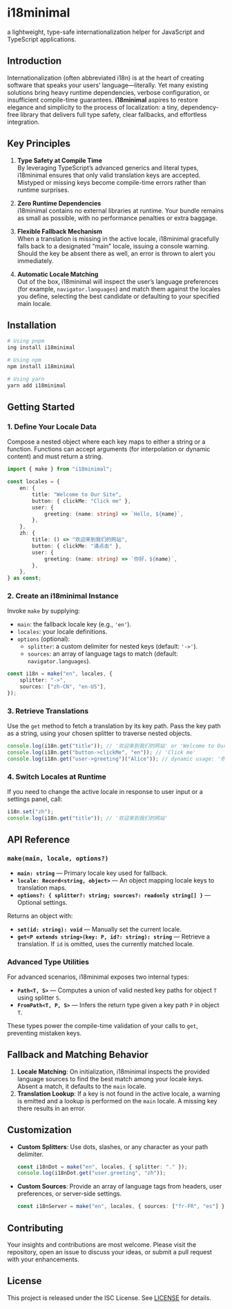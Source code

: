 # i18minimal

a lightweight, type-safe internationalization helper for JavaScript and TypeScript applications.

## Introduction

Internationalization (often abbreviated i18n) is at the heart of creating software that speaks your users’ language—literally. Yet many existing solutions bring heavy runtime dependencies, verbose configuration, or insufficient compile-time guarantees. **i18minimal** aspires to restore elegance and simplicity to the process of localization: a tiny, dependency-free library that delivers full type safety, clear fallbacks, and effortless integration.

## Key Principles

1. **Type Safety at Compile Time**  
   By leveraging TypeScript’s advanced generics and literal types, i18minimal ensures that only valid translation keys are accepted. Mistyped or missing keys become compile-time errors rather than runtime surprises.

2. **Zero Runtime Dependencies**  
   i18minimal contains no external libraries at runtime. Your bundle remains as small as possible, with no performance penalties or extra baggage.

3. **Flexible Fallback Mechanism**  
   When a translation is missing in the active locale, i18minimal gracefully falls back to a designated “main” locale, issuing a console warning. Should the key be absent there as well, an error is thrown to alert you immediately.

4. **Automatic Locale Matching**  
   Out of the box, i18minimal will inspect the user’s language preferences (for example, `navigator.languages`) and match them against the locales you define, selecting the best candidate or defaulting to your specified main locale.

## Installation

```bash
# Using pnpm
ing install i18minimal

# Using npm
npm install i18minimal

# Using yarn
yarn add i18minimal
```

## Getting Started

### 1. Define Your Locale Data

Compose a nested object where each key maps to either a string or a function. Functions can accept arguments (for interpolation or dynamic content) and must return a string.

```ts
import { make } from "i18minimal";

const locales = {
    en: {
        title: "Welcome to Our Site",
        button: { clickMe: "Click me" },
        user: {
            greeting: (name: string) => `Hello, ${name}`,
        },
    },
    zh: {
        title: () => "欢迎来到我们的网站",
        button: { clickMe: "请点击" },
        user: {
            greeting: (name: string) => `你好，${name}`,
        },
    },
} as const;
```

### 2. Create an i18minimal Instance

Invoke `make` by supplying:

- `main`: the fallback locale key (e.g., `'en'`).
- `locales`: your locale definitions.
- `options` (optional):
    - `splitter`: a custom delimiter for nested keys (default: `'->'`).
    - `sources`: an array of language tags to match (default: `navigator.languages`).

```ts
const i18n = make("en", locales, {
    splitter: "->",
    sources: ["zh-CN", "en-US"],
});
```

### 3. Retrieve Translations

Use the `get` method to fetch a translation by its key path. Pass the key path as a string, using your chosen splitter to traverse nested objects.

```ts
console.log(i18n.get("title")); // '欢迎来到我们的网站' or 'Welcome to Our Site'
console.log(i18n.get("button->clickMe", "en")); // 'Click me'
console.log(i18n.get("user->greeting")("Alice")); // dynamic usage: '你好，Alice' or 'Hello, Alice'
```

### 4. Switch Locales at Runtime

If you need to change the active locale in response to user input or a settings panel, call:

```ts
i18n.set("zh");
console.log(i18n.get("title")); // '欢迎来到我们的网站'
```

## API Reference

### `make(main, locale, options?)`

- **`main: string`** — Primary locale key used for fallback.
- **`locale: Record<string, object>`** — An object mapping locale keys to translation maps.
- **`options?: { splitter?: string; sources?: readonly string[] }`** — Optional settings.

Returns an object with:

- **`set(id: string): void`** — Manually set the current locale.
- **`get<P extends string>(key: P, id?: string): string`** — Retrieve a translation. If `id` is omitted, uses the currently matched locale.

### Advanced Type Utilities

For advanced scenarios, i18minimal exposes two internal types:

- **`Path<T, S>`** — Computes a union of valid nested key paths for object `T` using splitter `S`.
- **`FromPath<T, P, S>`** — Infers the return type given a key path `P` in object `T`.

These types power the compile-time validation of your calls to `get`, preventing mistaken keys.

## Fallback and Matching Behavior

1. **Locale Matching**: On initialization, i18minimal inspects the provided language sources to find the best match among your locale keys. Absent a match, it defaults to the `main` locale.
2. **Translation Lookup**: If a key is not found in the active locale, a warning is emitted and a lookup is performed on the `main` locale. A missing key there results in an error.

## Customization

- **Custom Splitters**: Use dots, slashes, or any character as your path delimiter.

    ```ts
    const i18nDot = make("en", locales, { splitter: "." });
    console.log(i18nDot.get("user.greeting", "zh"));
    ```

- **Custom Sources**: Provide an array of language tags from headers, user preferences, or server-side settings.

    ```ts
    const i18nServer = make("en", locales, { sources: ["fr-FR", "es"] });
    ```

## Contributing

Your insights and contributions are most welcome. Please visit the repository, open an issue to discuss your ideas, or submit a pull request with your enhancements.

## License

This project is released under the ISC License. See [LICENSE](LICENSE) for details.
